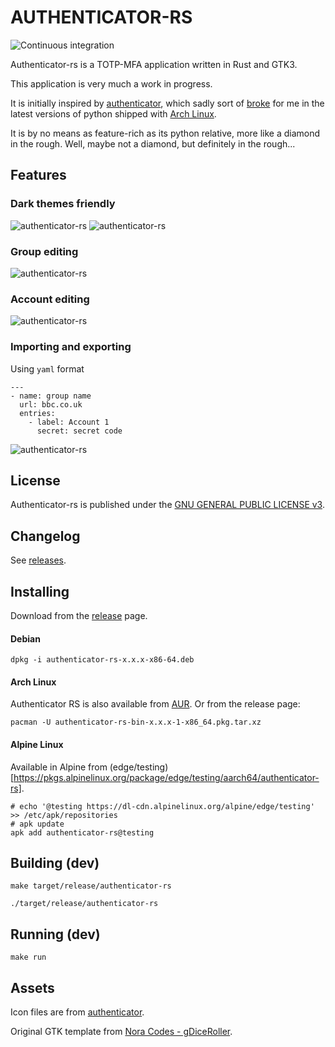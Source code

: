 AUTHENTICATOR-RS
==================
![Continuous integration](https://github.com/grumlimited/authenticator-rs/workflows/Continuous%20integration/badge.svg?branch=master)

Authenticator-rs is a TOTP-MFA application written in Rust and GTK3.

This application is very much a work in progress.

It is initially inspired by [authenticator](https://gitlab.gnome.org/World/Authenticator), which sadly sort of 
[broke](https://aur.archlinux.org/packages/authenticator/) for me 
in the latest versions of python shipped with [Arch Linux](https://www.archlinux.org/).

It is by no means as feature-rich as its python relative, more like a diamond in the rough. Well, maybe not a diamond, 
but definitely in the rough...

## Features

### Dark themes friendly

![authenticator-rs](./data/screenshots/screenshot1.png "Main view")
![authenticator-rs](./data/screenshots/screenshot2.png "Main view")

### Group editing

![authenticator-rs](./data/screenshots/screenshot3.png "Group editing")

### Account editing

![authenticator-rs](./data/screenshots/screenshot4.png "Account editing")

### Importing and exporting

Using `yaml` format

    ---
    - name: group name
      url: bbc.co.uk
      entries:
        - label: Account 1
          secret: secret code

![authenticator-rs](./data/screenshots/screenshot5.png "Importing")

## License

Authenticator-rs is published under the [GNU GENERAL PUBLIC LICENSE v3](./README.md).

## Changelog

See [releases](https://github.com/grumlimited/authenticator-rs/releases).

## Installing

Download from the [release](https://github.com/grumlimited/authenticator-rs/releases) page.

#### Debian

    dpkg -i authenticator-rs-x.x.x-x86-64.deb

#### Arch Linux

Authenticator RS is also available from [AUR](https://aur.archlinux.org/packages/authenticator-rs-bin/). Or from the release page:

    pacman -U authenticator-rs-bin-x.x.x-1-x86_64.pkg.tar.xz
    
#### Alpine Linux

Available in Alpine from (edge/testing)[https://pkgs.alpinelinux.org/package/edge/testing/aarch64/authenticator-rs].

    # echo '@testing https://dl-cdn.alpinelinux.org/alpine/edge/testing' >> /etc/apk/repositories
    # apk update
    apk add authenticator-rs@testing

## Building (dev)

    make target/release/authenticator-rs
    
    ./target/release/authenticator-rs
    
## Running (dev)

    make run
    
## Assets

Icon files are from [authenticator](https://gitlab.gnome.org/World/Authenticator).

Original GTK template from [Nora Codes - gDiceRoller](https://nora.codes/tutorial/speedy-desktop-apps-with-gtk-and-rust/).
